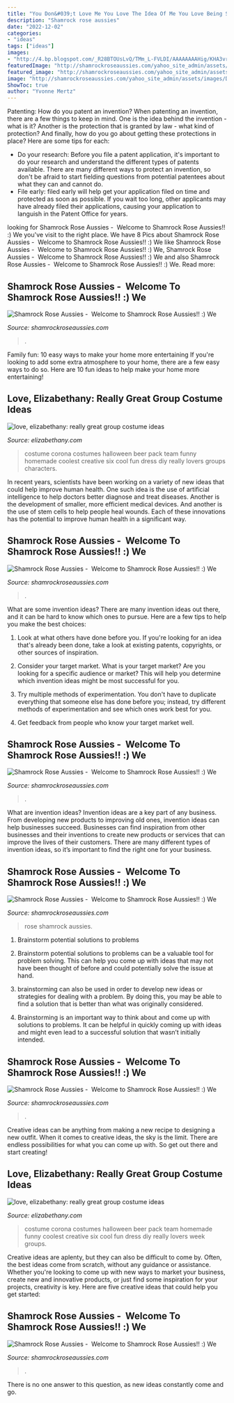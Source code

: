 ```yaml
---
title: "You Don&#039;t Love Me You Love The Idea Of Me You Love Being Seen With Me : Shamrock Rose Aussies"
description: "Shamrock rose aussies"
date: "2022-12-02"
categories:
- "ideas"
tags: ["ideas"]
images:
- "http://4.bp.blogspot.com/_R28BTOUsLvQ/TMm_L-FVLDI/AAAAAAAAHig/KHA3vrakJjU/s400/costume5.jpg"
featuredImage: "http://shamrockroseaussies.com/yahoo_site_admin/assets/images/DSC_0062.10912418_std.jpg"
featured_image: "http://shamrockroseaussies.com/yahoo_site_admin/assets/images/DSC_0131.262172613_std.JPG"
image: "http://shamrockroseaussies.com/yahoo_site_admin/assets/images/DSC_0223.21795508_std.JPG"
ShowToc: true
author: "Yvonne Mertz"
---
```



Patenting: How do you patent an invention?
When patenting an invention, there are a few things to keep in mind. One is the idea behind the invention - what is it? Another is the protection that is granted by law - what kind of protection? And finally, how do you go about getting these protections in place? Here are some tips for each: 
- Do your research: Before you file a patent application, it's important to do your research and understand the different types of patents available. There are many different ways to protect an invention, so don't be afraid to start fielding questions from potential patentees about what they can and cannot do. 
- File early: filed early will help get your application filed on time and protected as soon as possible. If you wait too long, other applicants may have already filed their applications, causing your application to languish in the Patent Office for years.

	

		
looking for Shamrock Rose Aussies - ﻿﻿﻿ Welcome to Shamrock Rose Aussies!! :) We you've visit to the right place. We have 8 Pics about Shamrock Rose Aussies - ﻿﻿﻿ Welcome to Shamrock Rose Aussies!! :) We like Shamrock Rose Aussies - ﻿﻿﻿ Welcome to Shamrock Rose Aussies!! :) We, Shamrock Rose Aussies - ﻿﻿﻿ Welcome to Shamrock Rose Aussies!! :) We and also Shamrock Rose Aussies - ﻿﻿﻿ Welcome to Shamrock Rose Aussies!! :) We. Read more:
		
    
## Shamrock Rose Aussies - ﻿﻿﻿ Welcome To Shamrock Rose Aussies!! :) We

<img loading=lazy src="http://shamrockroseaussies.com/yahoo_site_admin/assets/images/DSC_0131.262172613_std.JPG" onerror="this.onerror=null;this.src='https://tse2.mm.bing.net/th?id=OIP.FA26ASpfj6MQy1hfWiuc9wHaE-&amp;pid=15.1';" alt="Shamrock Rose Aussies - ﻿﻿﻿ Welcome to Shamrock Rose Aussies!! :) We">

_Source: shamrockroseaussies.com_

>. 

	

Family fun: 10 easy ways to make your home more entertaining
If you're looking to add some extra atmosphere to your home, there are a few easy ways to do so. Here are 10 fun ideas to help make your home more entertaining!

    
## Love, Elizabethany: Really Great Group Costume Ideas

<img loading=lazy src="http://4.bp.blogspot.com/_R28BTOUsLvQ/TMm_L-FVLDI/AAAAAAAAHig/KHA3vrakJjU/s1600/costume5.jpg" onerror="this.onerror=null;this.src='https://tse2.mm.bing.net/th?id=OIP.yanzdo8RALcQQVJ8DFlcnQAAAA&amp;pid=15.1';" alt="love, elizabethany: really great group costume ideas">

_Source: elizabethany.com_

>costume corona costumes halloween beer pack team funny homemade coolest creative six cool fun dress diy really lovers groups characters. 

	

In recent years, scientists have been working on a variety of new ideas that could help improve human health. One such idea is the use of artificial intelligence to help doctors better diagnose and treat diseases. Another is the development of smaller, more efficient medical devices. And another is the use of stem cells to help people heal wounds. Each of these innovations has the potential to improve human health in a significant way.

    
## Shamrock Rose Aussies - ﻿﻿﻿ Welcome To Shamrock Rose Aussies!! :) We

<img loading=lazy src="http://shamrockroseaussies.com/yahoo_site_admin/assets/images/DSC_0117.262170820_std.JPG" onerror="this.onerror=null;this.src='https://tse3.mm.bing.net/th?id=OIP.KZ-JkgxRUBLkEoUbWBnizQHaGK&amp;pid=15.1';" alt="Shamrock Rose Aussies - ﻿﻿﻿ Welcome to Shamrock Rose Aussies!! :) We">

_Source: shamrockroseaussies.com_

>. 

	

What are some invention ideas?
There are many invention ideas out there, and it can be hard to know which ones to pursue. Here are a few tips to help you make the best choices:
1. Look at what others have done before you. If you're looking for an idea that's already been done, take a look at existing patents, copyrights, or other sources of inspiration.

2. Consider your target market. What is your target market? Are you looking for a specific audience or market? This will help you determine which invention ideas might be most successful for you.

3. Try multiple methods of experimentation. You don't have to duplicate everything that someone else has done before you; instead, try different methods of experimentation and see which ones work best for you.

4. Get feedback from people who know your target market well.

    
## Shamrock Rose Aussies - ﻿﻿﻿ Welcome To Shamrock Rose Aussies!! :) We

<img loading=lazy src="http://shamrockroseaussies.com/yahoo_site_admin/assets/images/DSC_0062.10912418_std.jpg" onerror="this.onerror=null;this.src='https://tse2.mm.bing.net/th?id=OIP.Zp8dUKQgYgtzl04TU3L9ygHaF3&amp;pid=15.1';" alt="Shamrock Rose Aussies - ﻿﻿﻿ Welcome to Shamrock Rose Aussies!! :) We">

_Source: shamrockroseaussies.com_

>. 

	

What are invention ideas?
Invention ideas are a key part of any business. From developing new products to improving old ones, invention ideas can help businesses succeed. Businesses can find inspiration from other businesses and their inventions to create new products or services that can improve the lives of their customers. There are many different types of invention ideas, so it’s important to find the right one for your business.

    
## Shamrock Rose Aussies - ﻿﻿﻿ Welcome To Shamrock Rose Aussies!! :) We

<img loading=lazy src="http://shamrockroseaussies.com/yahoo_site_admin/assets/images/DSC_0223.21795508_std.JPG" onerror="this.onerror=null;this.src='https://tse1.mm.bing.net/th?id=OIP.wDbUs6gQCcpsN3FL5PrPrAHaGM&amp;pid=15.1';" alt="Shamrock Rose Aussies - ﻿﻿﻿ Welcome to Shamrock Rose Aussies!! :) We">

_Source: shamrockroseaussies.com_

>rose shamrock aussies. 

	

1. Brainstorm potential solutions to problems
1. Brainstorm potential solutions to problems can be a valuable tool for problem solving. This can help you come up with ideas that may not have been thought of before and could potentially solve the issue at hand.
2. brainstorming can also be used in order to develop new ideas or strategies for dealing with a problem. By doing this, you may be able to find a solution that is better than what was originally considered.

3. Brainstorming is an important way to think about and come up with solutions to problems. It can be helpful in quickly coming up with ideas and might even lead to a successful solution that wasn’t initially intended.

    
## Shamrock Rose Aussies - ﻿﻿﻿ Welcome To Shamrock Rose Aussies!! :) We

<img loading=lazy src="http://shamrockroseaussies.com/yahoo_site_admin/assets/images/DSC_0871.10500802_std.jpg" onerror="this.onerror=null;this.src='https://tse2.mm.bing.net/th?id=OIP.5R1wkSx9PuzpYTdteNU09QHaE-&amp;pid=15.1';" alt="Shamrock Rose Aussies - ﻿﻿﻿ Welcome to Shamrock Rose Aussies!! :) We">

_Source: shamrockroseaussies.com_

>. 

	

Creative ideas can be anything from making a new recipe to designing a new outfit. When it comes to creative ideas, the sky is the limit. There are endless possibilities for what you can come up with. So get out there and start creating!

    
## Love, Elizabethany: Really Great Group Costume Ideas

<img loading=lazy src="http://4.bp.blogspot.com/_R28BTOUsLvQ/TMm_L-FVLDI/AAAAAAAAHig/KHA3vrakJjU/s400/costume5.jpg" onerror="this.onerror=null;this.src='https://tse2.mm.bing.net/th?id=OIP.DRki2kEfzpvUHldvrq8BGQHaFi&amp;pid=15.1';" alt="love, elizabethany: really great group costume ideas">

_Source: elizabethany.com_

>costume corona costumes halloween beer pack team homemade funny coolest creative six cool fun dress diy really lovers week groups. 

	

Creative ideas are aplenty, but they can also be difficult to come by. Often, the best ideas come from scratch, without any guidance or assistance. Whether you're looking to come up with new ways to market your business, create new and innovative products, or just find some inspiration for your projects, creativity is key. Here are five creative ideas that could help you get started: 

    
## Shamrock Rose Aussies - ﻿﻿﻿ Welcome To Shamrock Rose Aussies!! :) We

<img loading=lazy src="http://shamrockroseaussies.com/yahoo_site_admin/assets/images/DSC_0706.10500600_std.jpg" onerror="this.onerror=null;this.src='https://tse2.mm.bing.net/th?id=OIP.slt3TyRyUT-GfjzNJikhbAHaGK&amp;pid=15.1';" alt="Shamrock Rose Aussies - ﻿﻿﻿ Welcome to Shamrock Rose Aussies!! :) We">

_Source: shamrockroseaussies.com_

>. 

	

There is no one answer to this question, as new ideas constantly come and go.

